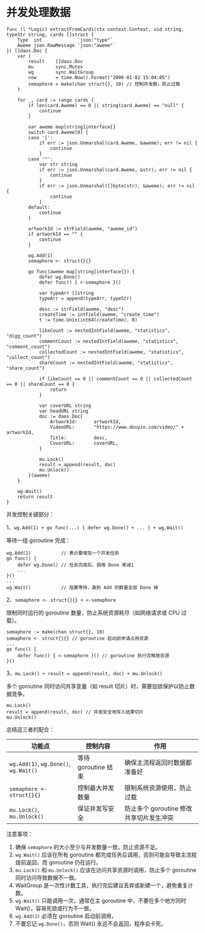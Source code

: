 ﻿#  并发处理数据

```
func (l *Logic) extractFromCards(ctx context.Context, uid string, typeStr string, cards []struct {
	Type  int             `json:"type"`
	Aweme json.RawMessage `json:"aweme"`
}) []daos.Doc {
	var (
		result    []daos.Doc
		mu        sync.Mutex
		wg        sync.WaitGroup
		now       = time.Now().Format("2006-01-02 15:04:05")
		semaphore = make(chan struct{}, 10) // 控制并发数，防止过载
	)

	for _, card := range cards {
		if len(card.Aweme) == 0 || string(card.Aweme) == "null" {
			continue
		}

		var aweme map[string]interface{}
		switch card.Aweme[0] {
		case '{':
			if err := json.Unmarshal(card.Aweme, &aweme); err != nil {
				continue
			}
		case '"':
			var str string
			if err := json.Unmarshal(card.Aweme, &str); err != nil {
				continue
			}
			if err := json.Unmarshal([]byte(str), &aweme); err != nil {
				continue
			}
		default:
			continue
		}

		artworkId := strField(aweme, "aweme_id")
		if artworkId == "" {
			continue
		}

		wg.Add(1)
		semaphore <- struct{}{}

		go func(aweme map[string]interface{}) {
			defer wg.Done()
			defer func() { <-semaphore }()

			var typeArr []string
			typeArr = append(typeArr, typeStr)

			desc := strField(aweme, "desc")
			createTime := intField(aweme, "create_time")
			t := time.Unix(int64(createTime), 0)

			likeCount := nestedIntField(aweme, "statistics", "digg_count")
			commentCount := nestedIntField(aweme, "statistics", "comment_count")
			collectedCount := nestedIntField(aweme, "statistics", "collect_count")
			shareCount := nestedIntField(aweme, "statistics", "share_count")

			if likeCount == 0 || commentCount == 0 || collectedCount == 0 || shareCount == 0 {
				return
			}

			var coverURL string
			var headURL string
			doc := daos.Doc{
				ArtworkId:      artworkId,
				VideoURL:       "https://www.douyin.com/video/" + artworkId,
				Title:          desc,
				CoverURL:       coverURL,
			}

			mu.Lock()
			result = append(result, doc)
			mu.Unlock()
		}(aweme)
	}

	wg.Wait()
	return result
}
```

并发控制关键部分：

1、`wg.Add(1) + go func(...) { defer wg.Done() + ... } + wg.Wait()`

等待一组 goroutine 完成：

```
wg.Add(1)           // 表示要增加一个并发任务
go func() {
    defer wg.Done() // 任务完成后，调用 Done 来减1
    ...
}()
...
wg.Wait()           // 阻塞等待，直到 Add 的数量全部 Done 掉
```

2、`semaphore <- struct{}{} + <-semaphore`

限制同时运行的 goroutine 数量，防止系统资源耗尽（如网络请求或 CPU 过载）。

```
semaphore := make(chan struct{}, 10)
semaphore <- struct{}{} // goroutine 启动前申请占用资源
...
go func() {
	defer func() { <-semaphore }() // goroutine 执行完释放资源
}()
```

3、`mu.Lock() + result = append(result, doc) + mu.Unlock()`

多个 goroutine 同时访问共享变量（如 result 切片）时，需要加锁保护以防止数据竞争。

```
mu.Lock()
result = append(result, doc) // 并发安全地写入结果切片
mu.Unlock()
```

总结这三者的配合：

| 功能点                                   | 控制内容            | 作用                        |
| ------------------------------------- | --------------- | ------------------------- |
| `wg.Add(1)`, `wg.Done()`, `wg.Wait()` | 等待 goroutine 结束 | 确保主流程返回时数据都准备好            |
| `semaphore <- struct{}{}`             | 控制最大并发数量        | 限制系统资源使用，防止过载             |
| `mu.Lock()`, `mu.Unlock()`            | 保证并发写安全         | 防止多个 goroutine 修改共享切片发生冲突 |

注意事项：
1. 确保 `semaphore` 的大小至少与并发数量一致，防止资源不足。
2. `wg.Wait()` 应该在所有 goroutine 都完成任务后调用，否则可能会导致主流程提前返回，而 goroutine 仍在运行。
3. `mu.Lock()` 和 `mu.Unlock()` 应该在访问共享资源时调用，防止多个 goroutine 同时访问导致数据不一致。
4. WaitGroup 是一次性计数工具，执行完后建议丢弃或新建一个，避免重复计数。
5. `wg.Wait()` 只能调用一次，通常在主 goroutine 中，不要在多个地方同时 Wait()，容易死锁或行为不一致。
6. `wg.Add(1)`  必须在 goroutine 启动前调用，
7. 不要忘记 `wg.Done()`，否则 Wait() 永远不会返回，程序会卡死。




